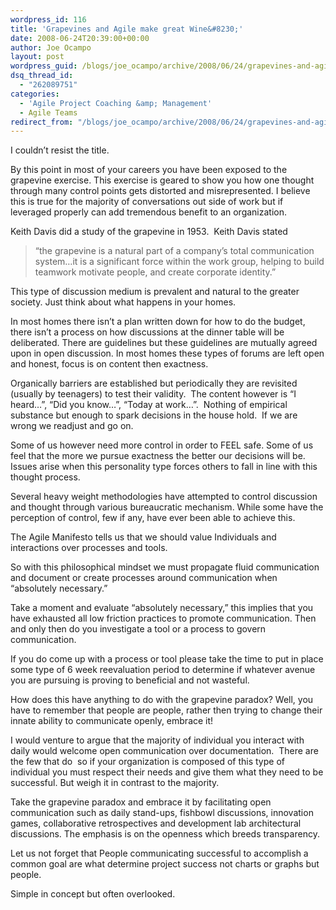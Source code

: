 ```yaml
---
wordpress_id: 116
title: 'Grapevines and Agile make great Wine&#8230;'
date: 2008-06-24T20:39:00+00:00
author: Joe Ocampo
layout: post
wordpress_guid: /blogs/joe_ocampo/archive/2008/06/24/grapevines-and-agile-make-great-wine.aspx
dsq_thread_id:
  - "262089751"
categories:
  - 'Agile Project Coaching &amp; Management'
  - Agile Teams
redirect_from: "/blogs/joe_ocampo/archive/2008/06/24/grapevines-and-agile-make-great-wine.aspx/"
---
```

I couldn&#8217;t resist the title. 

By this point in most of your careers you have been exposed to the grapevine exercise. This exercise is geared to show you how one thought through many control points gets distorted and misrepresented. I believe this is true for the majority of conversations out side of work but if leveraged properly can add tremendous benefit to an organization. 

Keith Davis did a study of the grapevine in 1953.&nbsp; Keith Davis stated 

> &#8220;the grapevine is a natural part of a company&#8217;s total communication system&#8230;it is a significant force within the work group, helping to build teamwork motivate people, and create corporate identity.&#8221; 

This type of discussion medium is prevalent and natural to the greater society. Just think about what happens in your homes. 

In most homes there isn’t a plan written down for how to do the budget, there isn’t a process on how discussions at the dinner table will be deliberated. There are guidelines but these guidelines are mutually agreed upon in open discussion. In most homes these types of forums are left open and honest, focus is on content then exactness. 

Organically barriers are established but periodically they are revisited (usually by teenagers) to test their validity.&nbsp; The content however is “I heard&#8230;”, “Did you know&#8230;”, “Today at work&#8230;”.&nbsp; Nothing of empirical substance but enough to spark decisions in the house hold.&nbsp; If we are wrong we readjust and go on. 

Some of us however need more control in order to FEEL safe. Some of us feel that the more we pursue exactness the better our decisions will be. Issues arise when this personality type forces others to fall in line with this thought process. 

Several heavy weight methodologies have attempted to control discussion and thought through various bureaucratic mechanism. While some have the perception of control, few if any, have ever been able to achieve this. 

The Agile Manifesto tells us that we should value Individuals and interactions over processes and tools.&nbsp; 

So with this philosophical mindset we must propagate fluid communication and document or create processes around communication when “absolutely necessary.” 

Take a moment and evaluate “absolutely necessary,” this implies that you have exhausted all low friction practices to promote communication. Then and only then do you investigate a tool or a process to govern communication. 

If you do come up with a process or tool please take the time to put in place some type of 6 week reevaluation period to determine if whatever avenue you are pursuing is proving to beneficial and not wasteful. 

How does this have anything to do with the grapevine paradox? Well, you have to remember that people are people, rather then trying to change their innate ability to communicate openly, embrace it! 

I would venture to argue that the majority of individual you interact with daily would welcome open communication over documentation.&nbsp; There are the few that do&nbsp; so if your organization is composed of this type of individual you must respect their needs and give them what they need to be successful. But weigh it in contrast to the majority. 

Take the grapevine paradox and embrace it by facilitating open communication such as daily stand-ups, fishbowl discussions, innovation games, collaborative retrospectives and development lab architectural discussions. The emphasis is on the openness which breeds transparency. 

Let us not forget that People communicating successful to accomplish a common goal are what determine project success not charts or graphs but people. 

Simple in concept but often overlooked.